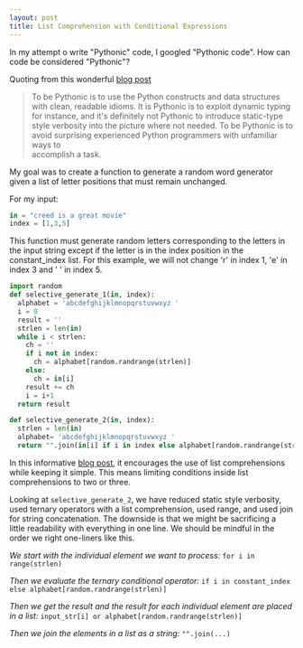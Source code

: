 ```yaml
---
layout: post
title: List Comprehension with Conditional Expressions
---
```


In my attempt o write "Pythonic" code, I googled "Pythonic code".  How can code be considered "Pythonic"?

Quoting from this wonderful [blog post](http://blog.startifact.com/posts/older/what-is-pythonic.html)

> To be Pythonic is to use the Python constructs and data structures with clean, readable idioms. It is Pythonic is to
  exploit dynamic typing for instance, and it's definitely not Pythonic to introduce static-type style verbosity into the
  picture where not needed. To be Pythonic is to avoid surprising experienced Python programmers with unfamiliar ways to  
  accomplish a task.

My goal was to create a function to generate a random word generator given a list of letter positions that must remain unchanged.

For my input:

```python
in = "creed is a great movie"
index = [1,3,5]
```

This function must generate random letters corresponding to the letters in the input string except if the letter is in the index position in the constant_index list.  For this example, we will not change 'r' in index 1, 'e' in index 3 and ' ' in index 5.

```python
import random
def selective_generate_1(in, index):
  alphabet = 'abcdefghijklmnopqrstuvwxyz '
  i = 0
  result = ''
  strlen = len(in)
  while i < strlen:
    ch = ''
    if i not in index:
      ch = alphabet[random.randrange(strlen)]
    else:
      ch = in[i]
    result += ch
    i = i+1
  return result

def selective_generate_2(in, index):
  strlen = len(in)
  alphabet= 'abcdefghijklmnopqrstuvwxyz '
  return "".join(in[i] if i in index else alphabet[random.randrange(strlen)] for i in range(strlen))
```
  
In this informative [blog post](http://python.net/~goodger/projects/pycon/2007/idiomatic/handout.html), it encourages the use of list comprehensions while keeping it simple.  This means limiting conditions inside list comprehensions to two or three.

Looking at `selective_generate_2`, we have reduced static  style verbosity, used ternary operators with a list comprehension, used range,  and used join for string concatenation.  The downside is that we might be sacrificing a little readability with everything in one line. We should be mindful in the order we right one-liners like this.  

*We start with the individual element we want to process:* `for i in range(strlen)`

*Then we evaluate the ternary conditional operator:* `if i in constant_index else alphabet[random.randrange(strlen)]` 

*Then we get the result and the result for each individual element are placed in a list:* `input_str[i] or alphabet[random.randrange(strlen)]`

*Then we join the elements in a list as a string:* `"".join(...)`
            



 

